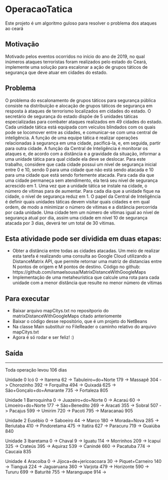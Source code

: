 # OperacaoTatica
Este projeto é um algoritmo guloso para resolver o problema dos ataques ao ceará

## Motivação
Motivado pelos eventos ocorridos no início do ano de 2019, no qual inúmeros
ataques terroristas foram realizados pelo estado do Ceará, implemente uma solução
para escalonar a ação de grupos táticos de segurança que deve atuar em cidades do
estado.

## Problema
O problema do escalonamento de grupos táticos para segurança pública consiste
na distribuição e alocação de grupos táticos de segurança em resposta à ataques de
terrorismo localizados em cidades do estado. O secretário de segurança do estado
dispõe de 5 unidades táticas especializadas para combater ataques realizados em 49
cidades do estado. Cada unidade tática está equipada com veículos blindados com os
quais pode se locomover entre as cidades, e comunicar-se com uma central de
inteligência.
A função de uma equipe tática é realizar operações relacionadas à segurança em
uma cidade, pacificá-la, e, em seguida, partir para outra cidade. A função da Central
de Inteligência é monitorar os ataques e, de acordo com a distância e a gravidade da
situação, informar a uma unidade tática para qual cidade ela deve se deslocar.
Para este trabalho, considere que cada cidade possui um nível de segurança inicial
entre 0 e 10, sendo 0 para uma cidade que não está sendo atacada e 10 para uma
cidade que está sendo fortemente atacada. Para cada dia que uma cidade permaneça
sem atendimento, ela terá seu nível de segurança acrescido em 1. Uma vez que a
unidade tática se instale na cidade, o número de vítimas para de aumentar. Para cada
dia que a unidade fique na cidade, o nível de segurança reduz em 1. O papel da
Central de Inteligência é definir quais unidades táticas devem visitar quais cidades e
em qual ordem, de modo a minimizar o número de vítimas e a distância percorrida por
cada unidade. Uma cidade tem um número de vítimas igual ao nível de segurança
atual por dia, assim uma cidade em nível 10 de segurança atacada por 3 dias, deverá
ter um total de 30 vítimas.

## Esta atividade pode ser dividida em duas etapas:
<ul>
  <li>Obter a distância entre todas as cidades atacadas. Um meio de realizar esta tarefa
    é realizando uma consulta ao Google Cloud utilizando a DistanceMatrix API, que
    permite retornar uma matriz de distancias entre N pontos de origem e M pontos
    de destino.
    Código no github: https://github.com/ismaelsousa/MatrixDistanceWithGoogleMaps
  <li>Implementação de uma metaheurística que calcule uma rota para cada unidade
    com a menor distância que resulte no menor número de vítimas
  </li>
  </li>
</ul>

## Para executar
<ul>
  <li>Baixar arquivo mapCitys.txt no repositporio do matrixDistanceWithGoogleMaps citado anteriomente</li>
  <li>Baixar o código desse repositório, que é um projeto do NetBeans</li>
  <li>Na classe Main substituir no FileReader o caminho relativo do arquivo mapCitys.txt</li>
  <li>Agora é só rodar e ser feliz! :) </li>
</ul>

## Saída
_______________________________________________________________________________________________________
Toda operação levou 106 dias

Unidade 0  Icó 0 -> Itarema 62 -> Tabuleiro+do+Norte 179 -> Massapê 304 -> Chorozinho 392 -> Forquilha 494 -> Quixadá 625 -> São+Gonçalo+do+Amarante 735 -> Fortaleza 805 

Unidade 1  Barroquinha 0 -> Juazeiro+do+Norte 0 -> Acaraú 60 -> Limoeiro+do+Norte 177 -> São+Benedito 269 -> Aracati 355 -> Sobral 507 -> Pacajus 599 -> Umirim 720 -> Pacoti 795 -> Maracanaú 905 

Unidade 2  Eusébio 0 -> Saboeiro 44 -> Marco 180 -> Morada+Nova 285 -> Reriutaba 410 -> Pindoretama 475 -> Itatira 627 -> Paracuru 719 -> Guaiúba 840 

Unidade 3  Ibaretama 0 -> Chaval 9 -> Iguatu 114 -> Morrinhos 209 -> Icapuí 325 -> Crateús 395 -> Aquiraz 539 -> Canindé 660 -> Pacatuba 774 -> Caucaia 835 

Unidade 4  Aracoiba 0 -> Jijoca+de+jericoacoara 30 -> Piquet+Carneiro 140 -> Tianguá 224 -> Jaguaruana 360 -> Varjota 479 -> Horizonte 590 -> Tururu 699 -> Baturité 755 -> Maranguape 914 ->
